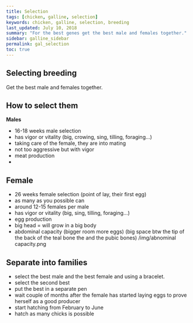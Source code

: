 ```yaml
---
title: Selection
tags: [chicken, galline, selection]
keywords: chicken, galline, selection, breeding
last_updated: July 10, 2018
summary: "For the best genes get the best male and females together."
sidebar: galline_sidebar
permalink: gal_selection
toc: true
---
```


## Selecting breeding
Get the best male and females together.

## How to select them
**Males**
- 16-18 weeks male selection
- has vigor or vitality (big, crowing, sing, tilling, foraging...)
- taking care of the female, they are into mating
- not too aggressive but with vigor
- meat production
- 

## Female
- 26 weeks female selection (point of lay, their first egg)
- as many as you possible can
- around 12-15 females per male
- has vigor or vitality (big, sing, tilling, foraging...)
- egg production
- big head = will grow in a big body
- abdominal capacity (bigger room more eggs) (big space btw the tip of the back of the teal bone the and the pubic bones)
/img/abnominal capacity.png

## Separate into families
- select the best male and the best female and using a bracelet.
- select the second best
- put the best in a separate pen
- wait couple of months after the female has started laying eggs to prove herself as a good producer
- start hatching from February to June 
- hatch as many chicks is possible